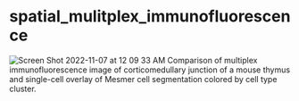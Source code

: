 # spatial_mulitplex_immunofluorescence



![Screen Shot 2022-11-07 at 12 09 33 AM](https://user-images.githubusercontent.com/98127654/200237935-8cdccbc7-a843-4bd0-81e6-b030c83725a5.png)
Comparison of multiplex immunofluorescence image of corticomedullary junction of a mouse thymus and single-cell overlay of Mesmer cell segmentation colored by cell type cluster. 


